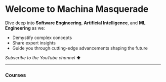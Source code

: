 # Welcome to Machina Masquerade

Dive deep into **Software Engineering**, **Artificial Intelligence**, and **ML Engineering** as we:

- Demystify complex concepts  
- Share expert insights  
- Guide you through cutting-edge advancements shaping the future  

<script src="https://apis.google.com/js/platform.js"></script>

<div class="g-ytsubscribe"
     data-channelid="UC0WobZh7edRPd4iD8V2wd-A"
     data-layout="full"
     data-count="default">
</div>

_Subscribe to the YouTube channel_ ⬆

---
### Courses

```{tableofcontents}
```